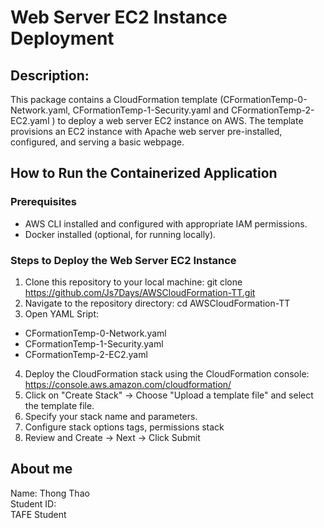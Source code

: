 # Web Server EC2 Instance Deployment
## Description: 
This package contains a CloudFormation template (CFormationTemp-0-Network.yaml, CFormationTemp-1-Security.yaml and CFormationTemp-2-EC2.yaml ) to deploy a web server EC2 instance on AWS. The template provisions an EC2 instance with Apache web server pre-installed, configured, and serving a basic webpage.

## How to Run the Containerized Application
### Prerequisites
* AWS CLI installed and configured with appropriate IAM permissions.
* Docker installed (optional, for running locally).

### Steps to Deploy the Web Server EC2 Instance
1. Clone this repository to your local machine:
git clone https://github.com/Js7Days/AWSCloudFormation-TT.git
2. Navigate to the repository directory:
cd AWSCloudFormation-TT
3. Open YAML Sript:
  * CFormationTemp-0-Network.yaml
  * CFormationTemp-1-Security.yaml 
  * CFormationTemp-2-EC2.yaml
4. Deploy the CloudFormation stack using the CloudFormation console:
   https://console.aws.amazon.com/cloudformation/ 
5. Click on "Create Stack" -> Choose "Upload a template file" and select the template file.
6. Specify your stack name and parameters.
7. Configure stack options tags, permissions stack 
8. Review and Create -> Next -> Click Submit

## About me
Name: Thong Thao <br>
Student ID: <br>
TAFE Student
